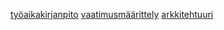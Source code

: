 
[työaikakirjanpito](https://github.com/UndergroundSea/ot-harjoitustyo/blob/master/laskarit/tyoaikakirjanpito.txt)
[vaatimusmäärittely](https://github.com/UndergroundSea/ot-harjoitustyo/blob/master/dokumentaatio/vaatimusmaarittely.txt)
[arkkitehtuuri](https://github.com/UndergroundSea/ot-harjoitustyo/blob/master/dokumentaatio/arkkitehtuuri.md)
